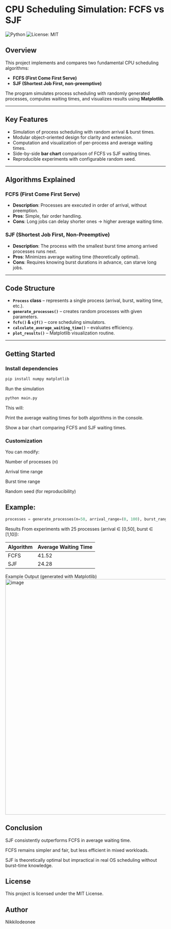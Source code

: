 # CPU Scheduling Simulation: FCFS vs SJF

![Python](https://img.shields.io/badge/Python-3.10-blue.svg)
![License: MIT](https://img.shields.io/badge/License-MIT-yellow.svg)

## Overview
This project implements and compares two fundamental CPU scheduling algorithms:
- **FCFS (First Come First Serve)**
- **SJF (Shortest Job First, non-preemptive)**

The program simulates process scheduling with randomly generated processes, computes waiting times, and visualizes results using **Matplotlib**.

---

## Key Features
- Simulation of process scheduling with random arrival & burst times.
- Modular object-oriented design for clarity and extension.
- Computation and visualization of per-process and average waiting times.
- Side-by-side **bar chart** comparison of FCFS vs SJF waiting times.
- Reproducible experiments with configurable random seed.

---

## Algorithms Explained

### FCFS (First Come First Serve)
- **Description**: Processes are executed in order of arrival, without preemption.  
- **Pros**: Simple, fair order handling.  
- **Cons**: Long jobs can delay shorter ones → higher average waiting time.  

### SJF (Shortest Job First, Non-Preemptive)
- **Description**: The process with the smallest burst time among arrived processes runs next.  
- **Pros**: Minimizes average waiting time (theoretically optimal).  
- **Cons**: Requires knowing burst durations in advance, can starve long jobs.  

---

## Code Structure
- **`Process` class** – represents a single process (arrival, burst, waiting time, etc.).  
- **`generate_processes()`** – creates random processes with given parameters.  
- **`fcfs()` & `sjf()`** – core scheduling simulators.  
- **`calculate_average_waiting_time()`** – evaluates efficiency.  
- **`plot_results()`** – Matplotlib visualization routine.  

---

## Getting Started

### Install dependencies
```bash
pip install numpy matplotlib
```
Run the simulation
```bash
python main.py
```
This will:

Print the average waiting times for both algorithms in the console.

Show a bar chart comparing FCFS and SJF waiting times.

### Customization
You can modify:

Number of processes (n)

Arrival time range

Burst time range

Random seed (for reproducibility)

## Example:
```python
processes = generate_processes(n=50, arrival_range=(0, 100), burst_range=(1, 20), seed=123)
```
Results
From experiments with 25 processes (arrival ∈ [0,50], burst ∈ [1,10]):

| Algorithm | Average Waiting Time |
|-----------|-----------------------|
| FCFS      | 41.52                 |
| SJF       | 24.28                 |

Example Output
(generated with Matplotlib)
<img width="1495" height="739" alt="image" src="https://github.com/user-attachments/assets/42db1d37-4692-4263-90f6-5bafc3ee7c84" />

## Conclusion
SJF consistently outperforms FCFS in average waiting time.

FCFS remains simpler and fair, but less efficient in mixed workloads.

SJF is theoretically optimal but impractical in real OS scheduling without burst-time knowledge.

## License
This project is licensed under the MIT License.

## Author
Nikkilodeonee
